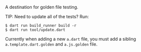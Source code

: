 A destination for golden file testing.

TIP: Need to update all of the tests? Run:

```shell
$ dart run build_runner build -r
$ dart run tool/update.dart
```

Currently when adding a new `a.dart` file, you must add a sibling
`a.template.dart.golden` and `a.js.golden` file.
